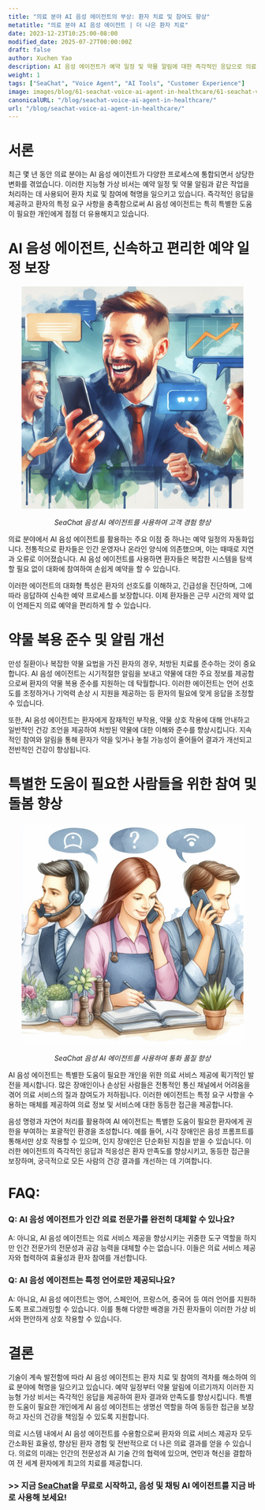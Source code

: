 ```yaml
---
title: "의료 분야 AI 음성 에이전트의 부상: 환자 치료 및 참여도 향상"
metatitle: "의료 분야 AI 음성 에이전트 | 더 나은 환자 치료"
date: 2023-12-23T10:25:00-08:00
modified_date: 2025-07-27T00:00:00Z
draft: false
author: Xuchen Yao
description: AI 음성 에이전트가 예약 일정 및 약물 알림에 대한 즉각적인 응답으로 의료 서비스를 어떻게 변화시키고 있는지 알아보세요. 특히 특별한 도움이 필요한 환자에게 도움이 됩니다.
weight: 1
tags: ["SeaChat", "Voice Agent", "AI Tools", "Customer Experience"]
image: images/blog/61-seachat-voice-ai-agent-in-healthcare/61-seachat-voice-ai-agent-in-healthcare.png
canonicalURL: "/blog/seachat-voice-ai-agent-in-healthcare/"
url: "/blog/seachat-voice-ai-agent-in-healthcare/"
---
```


# 서론

최근 몇 년 동안 의료 분야는 AI 음성 에이전트가 다양한 프로세스에 통합되면서 상당한 변화를 겪었습니다. 이러한 지능형 가상 비서는 예약 일정 및 약물 알림과 같은 작업을 처리하는 데 사용되어 환자 치료 및 참여에 혁명을 일으키고 있습니다. 즉각적인 응답을 제공하고 환자의 특정 요구 사항을 충족함으로써 AI 음성 에이전트는 특히 특별한 도움이 필요한 개인에게 점점 더 유용해지고 있습니다.

# AI 음성 에이전트, 신속하고 편리한 예약 일정 보장

<center>
<img height="450px" src="/images/blog/50x-all-seachat-agents/stay-connected-using-seachat-agents.jpeg" alt="SeaChat 음성 AI 에이전트를 사용하여 고객 경험 향상"/>

*SeaChat 음성 AI 에이전트를 사용하여 고객 경험 향상*
</center>

의료 분야에서 AI 음성 에이전트를 활용하는 주요 이점 중 하나는 예약 일정의 자동화입니다. 전통적으로 환자들은 인간 운영자나 온라인 양식에 의존했으며, 이는 때때로 지연과 오류로 이어졌습니다. AI 음성 에이전트를 사용하면 환자들은 복잡한 시스템을 탐색할 필요 없이 대화에 참여하여 손쉽게 예약을 할 수 있습니다.

이러한 에이전트의 대화형 특성은 환자의 선호도를 이해하고, 긴급성을 진단하며, 그에 따라 응답하여 신속한 예약 프로세스를 보장합니다. 이제 환자들은 근무 시간의 제약 없이 언제든지 의료 예약을 편리하게 할 수 있습니다.

# 약물 복용 준수 및 알림 개선

만성 질환이나 복잡한 약물 요법을 가진 환자의 경우, 처방된 치료를 준수하는 것이 중요합니다. AI 음성 에이전트는 시기적절한 알림을 보내고 약물에 대한 주요 정보를 제공함으로써 환자의 약물 복용 준수를 지원하는 데 탁월합니다. 이러한 에이전트는 언어 선호도를 조정하거나 기억력 손상 시 지원을 제공하는 등 환자의 필요에 맞게 응답을 조정할 수 있습니다.

또한, AI 음성 에이전트는 환자에게 잠재적인 부작용, 약물 상호 작용에 대해 안내하고 일반적인 건강 조언을 제공하여 처방된 약물에 대한 이해와 준수를 향상시킵니다. 지속적인 참여와 알림을 통해 환자가 약을 잊거나 놓칠 가능성이 줄어들어 결과가 개선되고 전반적인 건강이 향상됩니다.

# 특별한 도움이 필요한 사람들을 위한 참여 및 돌봄 향상

<center>
<img height="450px" src="/images/blog/50x-all-seachat-agents/transfer-to-and-from-ai-agent.jpeg" alt="SeaChat 음성 AI 에이전트를 사용하여 통화 품질 향상"/>

*SeaChat 음성 AI 에이전트를 사용하여 통화 품질 향상*
</center>


AI 음성 에이전트는 특별한 도움이 필요한 개인을 위한 의료 서비스 제공에 획기적인 발전을 제시합니다. 많은 장애인이나 손상된 사람들은 전통적인 통신 채널에서 어려움을 겪어 의료 서비스의 질과 참여도가 저하됩니다. 이러한 에이전트는 특정 요구 사항을 수용하는 매체를 제공하여 의료 정보 및 서비스에 대한 동등한 접근을 제공합니다.

음성 명령과 자연어 처리를 활용하여 AI 에이전트는 특별한 도움이 필요한 환자에게 권한을 부여하는 포괄적인 환경을 조성합니다. 예를 들어, 시각 장애인은 음성 프롬프트를 통해서만 상호 작용할 수 있으며, 인지 장애인은 단순화된 지침을 받을 수 있습니다. 이러한 에이전트의 즉각적인 응답과 적응성은 환자 만족도를 향상시키고, 동등한 접근을 보장하며, 궁극적으로 모든 사람의 건강 결과를 개선하는 데 기여합니다.

# FAQ:

### Q: AI 음성 에이전트가 인간 의료 전문가를 완전히 대체할 수 있나요?
A: 아니요, AI 음성 에이전트는 의료 서비스 제공을 향상시키는 귀중한 도구 역할을 하지만 인간 전문가의 전문성과 공감 능력을 대체할 수는 없습니다. 이들은 의료 서비스 제공자와 협력하여 효율성과 환자 참여를 개선합니다.

### Q: AI 음성 에이전트는 특정 언어로만 제공되나요?
A: 아니요, AI 음성 에이전트는 영어, 스페인어, 프랑스어, 중국어 등 여러 언어를 지원하도록 프로그래밍할 수 있습니다. 이를 통해 다양한 배경을 가진 환자들이 이러한 가상 비서와 편안하게 상호 작용할 수 있습니다.

# 결론

기술이 계속 발전함에 따라 AI 음성 에이전트는 환자 치료 및 참여의 격차를 해소하여 의료 분야에 혁명을 일으키고 있습니다. 예약 일정부터 약물 알림에 이르기까지 이러한 지능형 가상 비서는 즉각적인 응답을 제공하여 환자 결과와 만족도를 향상시킵니다. 특별한 도움이 필요한 개인에게 AI 음성 에이전트는 생명선 역할을 하여 동등한 접근을 보장하고 자신의 건강을 책임질 수 있도록 지원합니다.

의료 시스템 내에서 AI 음성 에이전트를 수용함으로써 환자와 의료 서비스 제공자 모두 간소화된 효율성, 향상된 환자 경험 및 전반적으로 더 나은 의료 결과를 얻을 수 있습니다. 의료의 미래는 인간의 전문성과 AI 기술 간의 협력에 있으며, 연민과 혁신을 결합하여 전 세계 환자에게 최고의 치료를 제공합니다.


### >> 지금 [SeaChat](https://chat.seasalt.ai/?utm_source=blog)을 무료로 시작하고, 음성 및 채팅 AI 에이전트를 지금 바로 사용해 보세요!
